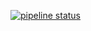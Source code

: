 [![pipeline status](https://gitlab.com/dmadhav/Django-Django-REST-Framework-and-Docker/badges/master/pipeline.svg)](https://gitlab.com/dmadhav/Django-Django-REST-Framework-and-Docker/commits/master)